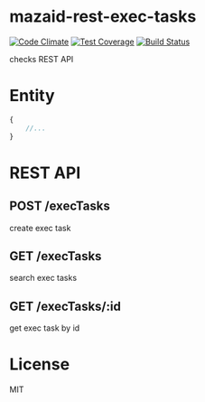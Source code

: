 # mazaid-rest-exec-tasks

[![Code Climate](https://codeclimate.com/github/mazaid/rest-exec-tasks/badges/gpa.svg)](https://codeclimate.com/github/mazaid/rest-exec-tasks)
[![Test Coverage](https://codeclimate.com/github/mazaid/rest-exec-tasks/badges/coverage.svg)](https://codeclimate.com/github/mazaid/rest-exec-tasks/coverage)
[![Build Status](https://travis-ci.org/mazaid/rest-exec-tasks.svg?branch=master)](https://travis-ci.org/mazaid/exec-tasks)

checks REST API

# Entity

```js
{
	//...
}
```

# REST API

## POST  /execTasks

create exec task

## GET   /execTasks

search exec tasks

## GET   /execTasks/:id

get exec task by id

# License

MIT

